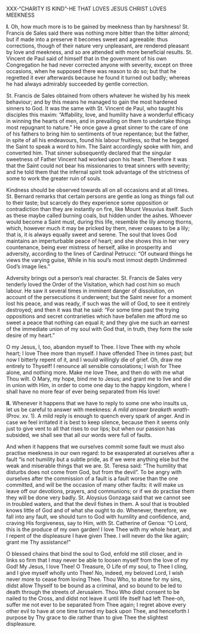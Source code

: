 
XXX-“CHARITY IS KIND”-HE THAT LOVES JESUS CHRIST LOVES MEEKNESS

**I\.** Oh, how much more is to be gained by meekness than by harshness! St. Francis de Sales said there was nothing more bitter than the bitter almond; but if made into a preserve it becomes sweet and agreeable: thus corrections, though of their nature very unpleasant, are rendered pleasant by love and meekness, and so are attended with more beneficial results. St. Vincent de Paul said of himself that in the government of his own Congregation he had never corrected anyone with severity, except on three occasions, when he supposed there was reason to do so; but that he regretted it ever afterwards because he found it turned out badly; whereas he had always admirably succeeded by gentle correction.

St. Francis de Sales obtained from others whatever he wished by his meek behaviour; and by this means he managed to gain the most hardened sinners to God. It was the same with St. Vincent de Paul, who taught his disciples this maxim: “Affability, love, and humility have a wonderful efficacy in winning the hearts of men, and in prevailing on them to undertake things most repugnant to nature.” He once gave a great sinner to the care of one of his fathers to bring him to sentiments of true repentance; but the father, in spite of all his endeavours, found his labour fruitless, so that he begged the Saint to speak a word to him. The Saint accordingly spoke with him, and converted him. That sinner subsequently declared that the singular sweetness of Father Vincent had worked upon his heart. Therefore it was that the Saint could not bear his missionaries to treat sinners with severity; and he told them that the infernal spirit took advantage of the strictness of some to work the greater ruin of souls.

Kindness should be observed towards all on all occasions and at all times. St. Bernard remarks that certain persons are gentle as long as things fall out to their taste; but scarcely do they experience some opposition or contradiction than they are instantly on fire, like Mount Vesuvius itself. Such as these maybe called burning coals, but hidden under the ashes. Whoever would become a Saint must, during this life, resemble the lily among thorns, which, however much it may be pricked by them, never ceases to be a lily; that is, it is always equally sweet and serene. The soul that loves God maintains an imperturbable peace of heart; and she shows this in her very countenance, being ever mistress of herself, alike in prosperity and adversity, according to the lines of Cardinal Petrucci: “Of outward things he views the varying guise, While in his soul’s most inmost depth Undimmed God’s image lies.”

Adversity brings out a person’s real character. St. Francis de Sales very tenderly loved the Order of the Visitation, which had cost him so much labour. He saw it several times in imminent danger of dissolution, on account of the persecutions it underwent; but the Saint never for a moment lost his peace, and was ready, if such was the will of God, to see it entirely destroyed; and then it was that he said: “For some time past the trying oppositions and secret contrarieties which have befallen me afford me so sweet a peace that nothing can equal it; and they give me such an earnest of the immediate union of my soul with God that, in truth, they form the sole desire of my heart.”

O my Jesus, I, too, abandon myself to Thee. I love Thee with my whole heart; I love Thee more than myself. I have offended Thee in times past; but now I bitterly repent of it, and I would willingly die of grief. Oh, draw me entirely to Thyself! I renounce all sensible consolations; I wish for Thee alone, and nothing more. Make me love Thee, and then do with me what Thou wilt. O Mary, my hope, bind me to Jesus; and grant me to live and die in union with Him, in order to come one day to the happy kingdom, where I shall have no more fear of ever being separated from His love!

**II\.** Whenever it happens that we have to reply to some one who insults us, let us be careful to answer with meekness: _A mild answer breaketh wrath_-(Prov. xv. 1). A mild reply is enough to quench every spark of anger. And in case we feel irritated it is best to keep silence, because then it seems only just to give vent to all that rises to our lips; but when our passion has subsided, we shall see that all our words were full of faults.

And when it happens that we ourselves commit some fault we must also practise meekness in our own regard: to be exasperated at ourselves after a fault “is not humility but a subtle pride, as if we were anything else but the weak and miserable things that we are. St. Teresa said: “The humility that disturbs does not come from God, but from the devil”. To be angry with ourselves after the commission of a fault is a fault worse than the one committed, and will be the occasion of many other faults: it will make us leave off our devotions, prayers, and communions; or if we do practise them they will be done very badly. St. Aloysius Gonzaga said that we cannot see in troubled waters, and that the devil fishes in them. A soul that is troubled knows little of God and of what she ought to do. Whenever, therefore, we fall into any fault, we should turn to God with humility and confidence, and, craving His forgiveness, say to Him, with St. Catherine of Genoa: “O Lord, this is the produce of my own garden! I love Thee with my whole heart, and I repent of the displeasure I have given Thee. I will never do the like again; grant me Thy assistance!”

O blessed chains that bind the soul to God, enfold me still closer, and in links so firm that I may never be able to loosen myself from the love of my God! My Jesus, I love Thee! O Treasure, O Life of my soul, to Thee I cling, and I give myself wholly unto Thee! No, indeed, my beloved Lord, I wish never more to cease from loving Thee. Thou Who, to atone for my sins, didst allow Thyself to be bound as a criminal, and so bound to be led to death through the streets of Jerusalem. Thou Who didst consent to be nailed to the Cross, and didst not leave it until life itself had left Thee-oh, suffer me not ever to be separated from Thee again; I regret above every other evil to have at one time turned my back upon Thee, and henceforth I purpose by Thy grace to die rather than to give Thee the slightest displeasure.


